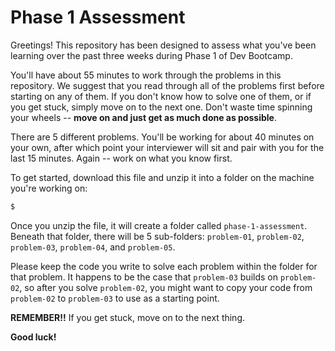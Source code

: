 Phase 1 Assessment
==================

Greetings! This repository has been designed to assess what you've been learning over the past three weeks during Phase 1 of Dev Bootcamp.

You'll have about 55 minutes to work through the problems in this repository. We suggest that you read through all of the problems first before starting on any of them. If you don't know how to solve one of them, or if you get stuck, simply move on to the next one. Don't waste time spinning your wheels -- **move on and just get as much done as possible**.

There are 5 different problems. You'll be working for about 40 minutes on your own, after which point your interviewer will sit and pair with you for the last 15 minutes. Again -- work on what you know first.

To get started, download this file and unzip it into a folder on the machine you're working on:

```bash
$ 
```

Once you unzip the file, it will create a folder called `phase-1-assessment`. Beneath that folder, there will be 5 sub-folders: `problem-01`, `problem-02`, `problem-03`, `problem-04`, and `problem-05`.

Please keep the code you write to solve each problem within the folder for that problem. It happens to be the case that `problem-03` builds on `problem-02`, so after you solve `problem-02`, you might want to copy your code from `problem-02` to `problem-03` to use as a starting point.

**REMEMBER!!** If you get stuck, move on to the next thing.

**Good luck!**
